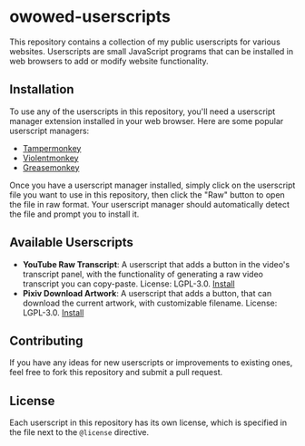 # owowed-userscripts

This repository contains a collection of my public userscripts for various websites. Userscripts are small JavaScript programs that can be installed in web browsers to add or modify website functionality.

## Installation

To use any of the userscripts in this repository, you'll need a userscript manager extension installed in your web browser. Here are some popular userscript managers:
- [Tampermonkey](https://www.tampermonkey.net/)
- [Violentmonkey](https://violentmonkey.github.io/)
- [Greasemonkey](https://www.greasespot.net/)

Once you have a userscript manager installed, simply click on the userscript file you want to use in this repository, then click the "Raw" button to open the file in raw format. Your userscript manager should automatically detect the file and prompt you to install it.

## Available Userscripts

- **YouTube Raw Transcript**: A userscript that adds a button in the video's transcript panel, with the functionality of generating a raw video transcript you can copy-paste. License: LGPL-3.0. [Install](https://github.com/owowed/owowed-userscripts/raw/main/youtube-raw-transcript.user.js)
- **Pixiv Download Artwork**: A userscript that adds a button, that can download the current artwork, with customizable filename. License: LGPL-3.0. [Install](https://github.com/owowed/owowed-userscripts/raw/main/pixiv-download-artwork.user.js)

## Contributing

If you have any ideas for new userscripts or improvements to existing ones, feel free to fork this repository and submit a pull request.

## License

Each userscript in this repository has its own license, which is specified in the file next to the `@license` directive.
